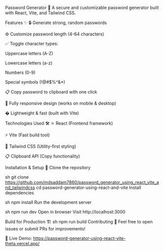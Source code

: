 Password Generator 🔐
A secure and customizable password generator built with React, Vite, and Tailwind CSS.


Features ✨
🔒 Generate strong, random passwords

⚙️ Customize password length (4-64 characters)

✅ Toggle character types:

Uppercase letters (A-Z)

Lowercase letters (a-z)

Numbers (0-9)

Special symbols (!@#$%^&*)

📋 Copy password to clipboard with one click

📱 Fully responsive design (works on mobile & desktop)

� Lightweight & fast (built with Vite)

Technologies Used 🛠️
⚛️ React (Frontend framework)

⚡ Vite (Fast build tool)

🎨 Tailwind CSS (Utility-first styling)

📋 Clipboard API (Copy functionality)

Installation & Setup 🚀
Clone the repository

sh
git clone https://github.com/mdsaddam7860/password_generator_using_react_vite_and_tailwindcss
cd password-generator-using-react-and-vite
Install dependencies

sh
npm install
Run the development server

sh
npm run dev
Open in browser
Visit http://localhost:3000

Build for Production 🏗️
sh
npm run build
Contributing 🤝
Feel free to open issues or submit PRs for improvements!

🔗 Live Demo: https://password-generator-using-react-vite-theta.vercel.app/